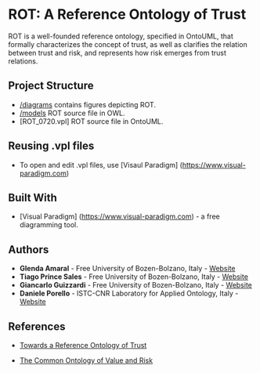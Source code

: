 # ROT: A Reference Ontology of Trust

ROT is a well-founded reference ontology, specified in OntoUML, that formally characterizes the concept of trust, as well as clarifies the relation between trust and risk, and represents how risk emerges from trust relations. 

## Project Structure

* [/diagrams](/diagrama) contains figures depicting ROT.
* [/models](/models) ROT source file in OWL.
* [ROT_0720.vpl] ROT source file in OntoUML.

## Reusing .vpl files

* To open and edit .vpl files, use [Visaul Paradigm] (https://www.visual-paradigm.com)

## Built With

* [Visual Paradigm] (https://www.visual-paradigm.com) - a free diagramming tool.


## Authors

* **Glenda Amaral** - Free University of Bozen-Bolzano, Italy - [Website](https://www.researchgate.net/profile/Glenda_Amaral)
* **Tiago Prince Sales** - Free University of Bozen-Bolzano, Italy - [Website](https://www.researchgate.net/profile/Tiago_Prince_Sales)
* **Giancarlo Guizzardi** - Free University of Bozen-Bolzano, Italy - [Website](http://www.inf.ufes.br/~gguizzardi)
* **Daniele Porello** - ISTC-CNR Laboratory for Applied Ontology, Italy - [Website](https://www.researchgate.net/profile/Daniele_Porello)


## References

- [Towards a Reference Ontology of Trust](https://link.springer.com/chapter/10.1007/978-3-030-33246-4_1)

- [The Common Ontology of Value and Risk](https://link.springer.com/chapter/10.1007/978-3-030-00847-5_11)


